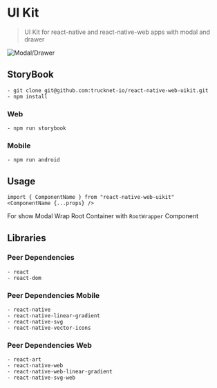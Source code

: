 # UI Kit

> UI Kit for react-native and react-native-web apps with modal and drawer

![Modal/Drawer](https://github.com/trucknet-io/react-native-web-uikit/blob/master/uikit_storybook.gif?raw=true)

## StoryBook

    - git clone git@github.com:trucknet-io/react-native-web-uikit.git
    - npm install

### Web

    - npm run storybook

### Mobile

    - npm run android

## Usage

```
import { ComponentName } from "react-native-web-uikit"
<ComponentName {...props} />
```

For show Modal Wrap Root Container with `RootWrapper` Component

## Libraries

### Peer Dependencies

    - react
    - react-dom

### Peer Dependencies Mobile

    - react-native
    - react-native-linear-gradient
    - react-native-svg
    - react-native-vector-icons

### Peer Dependencies Web

    - react-art
    - react-native-web
    - react-native-web-linear-gradient
    - react-native-svg-web


